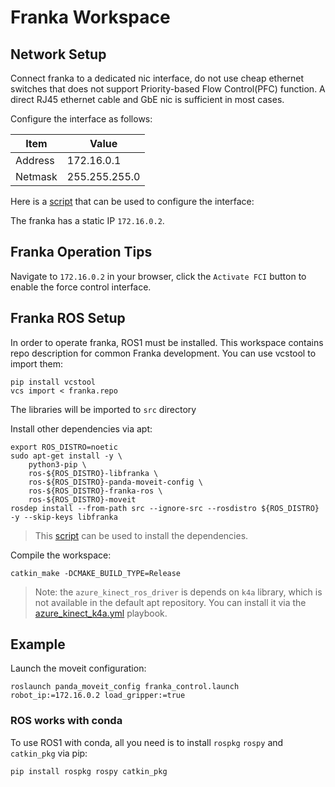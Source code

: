 # Franka Workspace

## Network Setup

Connect franka to a dedicated nic interface, do not use cheap ethernet switches that does not support Priority-based Flow Control(PFC) function. A direct RJ45 ethernet cable and GbE nic is sufficient in most cases.

Configure the interface as follows:

| Item    | Value         |
| ------- | ------------- |
| Address | 172.16.0.1    |
| Netmask | 255.255.255.0 |

Here is a [script](./setup_network.sh) that can be used to configure the interface:


The franka has a static IP `172.16.0.2`.

## Franka Operation Tips

Navigate to `172.16.0.2` in your browser, click the `Activate FCI` button to enable the force control interface.

## Franka ROS Setup

In order to operate franka, ROS1 must be installed. This workspace contains repo description for common Franka development. You can use vcstool to import them:

```shell
pip install vcstool
vcs import < franka.repo
```

The libraries will be imported to `src` directory

Install other dependencies via apt:

```shell
export ROS_DISTRO=noetic
sudo apt-get install -y \
    python3-pip \
    ros-${ROS_DISTRO}-libfranka \
    ros-${ROS_DISTRO}-panda-moveit-config \
    ros-${ROS_DISTRO}-franka-ros \
    ros-${ROS_DISTRO}-moveit
rosdep install --from-path src --ignore-src --rosdistro ${ROS_DISTRO} -y --skip-keys libfranka
```

> This [script](./setup_deps.sh) can be used to install the dependencies.

Compile the workspace:

```shell
catkin_make -DCMAKE_BUILD_TYPE=Release
```

> Note: the `azure_kinect_ros_driver` is depends on `k4a` library, which is not available in the default apt repository. You can install it via the [azure_kinect_k4a.yml](../../playbooks/driver/azure_kinect_k4a.yml) playbook.

## Example

Launch the moveit configuration:

```shell
roslaunch panda_moveit_config franka_control.launch robot_ip:=172.16.0.2 load_gripper:=true
```

### ROS works with conda

To use ROS1 with conda, all you need is to install `rospkg` `rospy` and `catkin_pkg` via pip:

```shell
pip install rospkg rospy catkin_pkg
```
